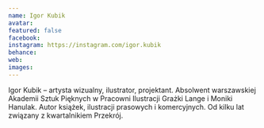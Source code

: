```yaml
---
name: Igor Kubik
avatar: 
featured: false
facebook: 
instagram: https://instagram.com/igor.kubik
behance: 
web:
images:
---
```

Igor Kubik – artysta wizualny, ilustrator, projektant. Absolwent warszawskiej Akademii Sztuk Pięknych w Pracowni Ilustracji Grażki Lange i Moniki Hanulak. Autor książek, ilustracji prasowych i komercyjnych. Od kilku lat związany z kwartalnikiem Przekrój.
